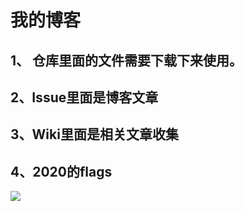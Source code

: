 # 我的博客
## 1、 仓库里面的文件需要下载下来使用。

## 2、Issue里面是博客文章

## 3、Wiki里面是相关文章收集

## 4、2020的flags
![](https://imgkr.cn-bj.ufileos.com/0be16020-8588-473c-bbfe-8d20852fcf38.png)

